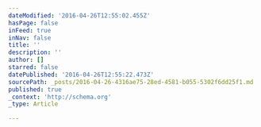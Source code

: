 ```yaml
---
dateModified: '2016-04-26T12:55:02.455Z'
hasPage: false
inFeed: true
inNav: false
title: ''
description: ''
author: []
starred: false
datePublished: '2016-04-26T12:55:22.473Z'
sourcePath: _posts/2016-04-26-4316ae75-28ed-4581-b055-5302f6dd25f1.md
published: true
_context: 'http://schema.org'
_type: Article

---
```

